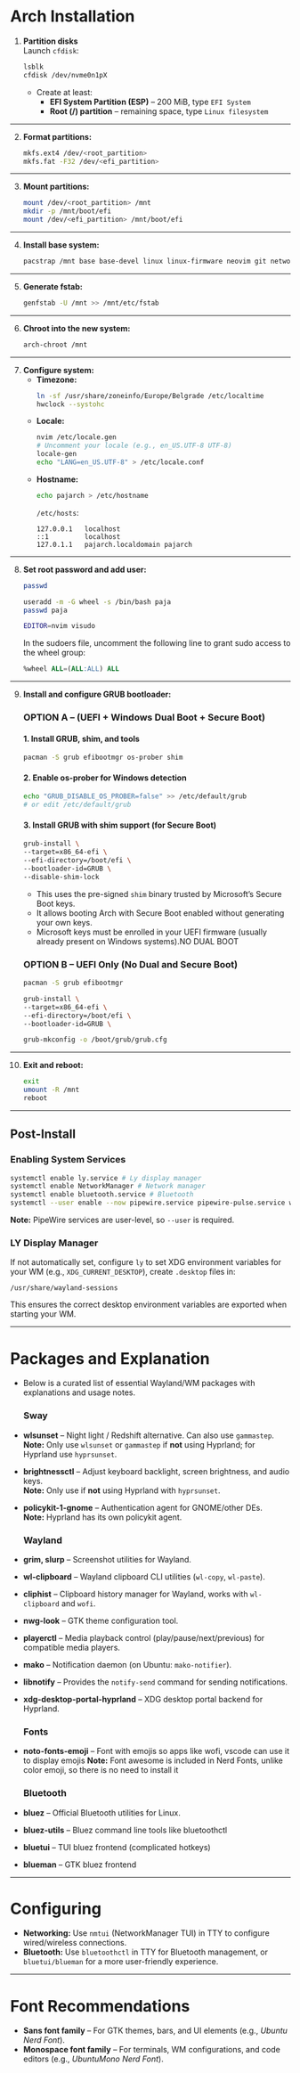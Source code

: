 # Arch Installation

1. **Partition disks**  
   Launch `cfdisk`:
   ```bash
   lsblk
   cfdisk /dev/nvme0n1pX
   ```
   - Create at least:
     - **EFI System Partition (ESP)** – 200 MiB, type `EFI System`
     - **Root (/) partition** – remaining space, type `Linux filesystem`
---
2. **Format partitions:**
   ```bash
   mkfs.ext4 /dev/<root_partition>
   mkfs.fat -F32 /dev/<efi_partition>
   ```
---
3. **Mount partitions:**
   ```bash
   mount /dev/<root_partition> /mnt
   mkdir -p /mnt/boot/efi
   mount /dev/<efi_partition> /mnt/boot/efi
   ```
---
4. **Install base system:**
   ```bash
   pacstrap /mnt base base-devel linux linux-firmware neovim git networkmanager
   ```
---
5. **Generate fstab:**
   ```bash
   genfstab -U /mnt >> /mnt/etc/fstab
   ```
---
6. **Chroot into the new system:**
   ```bash
   arch-chroot /mnt
   ```
---
7. **Configure system:**
   - **Timezone:**
     ```bash
     ln -sf /usr/share/zoneinfo/Europe/Belgrade /etc/localtime
     hwclock --systohc
     ```
   - **Locale:**
     ```bash
     nvim /etc/locale.gen
     # Uncomment your locale (e.g., en_US.UTF-8 UTF-8)
     locale-gen
     echo "LANG=en_US.UTF-8" > /etc/locale.conf
     ```
   - **Hostname:**
     ```bash
     echo pajarch > /etc/hostname
     ```
     `/etc/hosts`:
     ```
     127.0.0.1   localhost
     ::1         localhost
     127.0.1.1   pajarch.localdomain pajarch
     ```
---
8. **Set root password and add user:**
   ```bash
   passwd

   useradd -m -G wheel -s /bin/bash paja
   passwd paja

   EDITOR=nvim visudo
   ```
   In the sudoers file, uncomment the following line to grant sudo access to the wheel group:
   ```sql
   %wheel ALL=(ALL:ALL) ALL
   ```
---
9. **Install and configure GRUB bootloader:**
   
   ### OPTION A – (UEFI + Windows Dual Boot + Secure Boot)

   #### 1. Install GRUB, shim, and tools
   ```bash
   pacman -S grub efibootmgr os-prober shim
   ```

   #### 2. Enable os-prober for Windows detection
   ```bash
   echo "GRUB_DISABLE_OS_PROBER=false" >> /etc/default/grub
   # or edit /etc/default/grub
   ```

   #### 3. Install GRUB with shim support (for Secure Boot)
   ```bash
   grub-install \
   --target=x86_64-efi \
   --efi-directory=/boot/efi \
   --bootloader-id=GRUB \
   --disable-shim-lock
   ```
   - This uses the pre-signed `shim` binary trusted by Microsoft’s Secure Boot keys.
   - It allows booting Arch with Secure Boot enabled without generating your own keys.
   - Microsoft keys must be enrolled in your UEFI firmware (usually already present on Windows systems).NO DUAL BOOT

   ### OPTION B – UEFI Only (No Dual and Secure Boot)

   ```bash
   pacman -S grub efibootmgr

   grub-install \
   --target=x86_64-efi \
   --efi-directory=/boot/efi \
   --bootloader-id=GRUB \

   grub-mkconfig -o /boot/grub/grub.cfg
   ```
---
10. **Exit and reboot:**
    ```bash
    exit
    umount -R /mnt
    reboot
    ```
---
## Post-Install

### Enabling System Services

```bash
systemctl enable ly.service # Ly display manager
systemctl enable NetworkManager # Network manager
systemctl enable bluetooth.service # Bluetooth
systemctl --user enable --now pipewire.service pipewire-pulse.service wireplumber.service # Pipewire Audio
```

**Note:** PipeWire services are user-level, so `--user` is required.


### LY Display Manager

If not automatically set, configure `ly` to set XDG environment variables for your WM (e.g., `XDG_CURRENT_DESKTOP`), create `.desktop` files in:

```
/usr/share/wayland-sessions
```

This ensures the correct desktop environment variables are exported when starting your WM.

---

# Packages and Explanation

- Below is a curated list of essential Wayland/WM packages with explanations and usage notes.
   ### Sway
- **wlsunset** – Night light / Redshift alternative. Can also use `gammastep`.  
  **Note:** Only use `wlsunset` or `gammastep` if **not** using Hyprland; for Hyprland use `hyprsunset`.
- **brightnessctl** – Adjust keyboard backlight, screen brightness, and audio keys.  
  **Note:** Only use if **not** using Hyprland with `hyprsunset`.
- **policykit-1-gnome** – Authentication agent for GNOME/other DEs.   
  **Note:** Hyprland has its own policykit agent.


   ### Wayland
- **grim, slurp** – Screenshot utilities for Wayland.
- **wl-clipboard** – Wayland clipboard CLI utilities (`wl-copy`, `wl-paste`).
- **cliphist** – Clipboard history manager for Wayland, works with `wl-clipboard` and `wofi`.
- **nwg-look** – GTK theme configuration tool.
- **playerctl** – Media playback control (play/pause/next/previous) for compatible media players.
- **mako** – Notification daemon (on Ubuntu: `mako-notifier`).
- **libnotify** – Provides the `notify-send` command for sending notifications.
- **xdg-desktop-portal-hyprland** – XDG desktop portal backend for Hyprland.


   ### Fonts
- **noto-fonts-emoji** – Font with emojis so apps like wofi, vscode can use it to display emojis
  **Note:** Font awesome is included in Nerd Fonts, unlike color emoji, so there is no need to install it


   ### Bluetooth
- **bluez** – Official Bluetooth utilities for Linux.
- **bluez-utils** – Bluez command line tools like bluetoothctl
- **bluetui** – TUI bluez frontend (complicated hotkeys)
- **blueman** – GTK bluez frontend

---

# Configuring

- **Networking:** Use `nmtui` (NetworkManager TUI) in TTY to configure wired/wireless connections.
- **Bluetooth:** Use `bluetoothctl` in TTY for Bluetooth management, or `bluetui/blueman` for a more user-friendly experience.

---

# Font Recommendations

- **Sans font family** – For GTK themes, bars, and UI elements (e.g., *Ubuntu Nerd Font*).
- **Monospace font family** – For terminals, WM configurations, and code editors (e.g., *UbuntuMono Nerd Font*).


